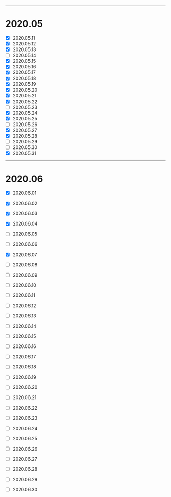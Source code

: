 ------------------------------------------------------------------------------
# 2020.05
-	[x] 2020.05.11
-	[x] 2020.05.12
-	[x]	2020.05.13
-	[ ]	2020.05.14
-	[x]	2020.05.15
-	[x]	2020.05.16
-	[x]	2020.05.17
-	[x]	2020.05.18
-	[x]	2020.05.19
-	[x]	2020.05.20
-	[x]	2020.05.21
-	[x]	2020.05.22
-	[ ]	2020.05.23
-	[x]	2020.05.24
-	[x]	2020.05.25
-	[ ]	2020.05.26
-	[x]	2020.05.27
-	[x]	2020.05.28
-	[ ]	2020.05.29
-	[ ]	2020.05.30
-	[x]	2020.05.31
------------------------------------------------------------------------------
# 2020.06
- [x] 2020.06.01
- [x] 2020.06.02
- [x] 2020.06.03
- [x] 2020.06.04
- [ ] 2020.06.05
- [ ] 2020.06.06
- [x] 2020.06.07
- [ ] 2020.06.08
- [ ] 2020.06.09
- [ ] 2020.06.10
- [ ] 2020.06.11
- [ ] 2020.06.12
- [ ] 2020.06.13
- [ ] 2020.06.14
- [ ] 2020.06.15
- [ ] 2020.06.16
- [ ] 2020.06.17
- [ ] 2020.06.18
- [ ] 2020.06.19
- [ ] 2020.06.20
- [ ] 2020.06.21
- [ ] 2020.06.22
- [ ] 2020.06.23
- [ ] 2020.06.24
- [ ] 2020.06.25
- [ ] 2020.06.26
- [ ] 2020.06.27
- [ ] 2020.06.28
- [ ] 2020.06.29
- [ ] 2020.06.30



